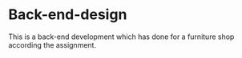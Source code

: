 # Back-end-design
This is a back-end development which has done for a furniture shop according the assignment.
